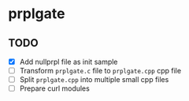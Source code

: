 # prplgate

## TODO
- [x] Add nullprpl file as init sample
- [ ] Transform `prplgate.c` file to `prplgate.cpp` cpp file
- [ ] Split `prplgate.cpp` into multiple small cpp files
- [ ] Prepare curl modules
